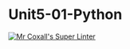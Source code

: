 # Unit5-01-Python
[![Mr Coxall's Super Linter](https://github.com/ICS3U-C-Programming-Volodymyr-K/Unit5-01-Python/workflows/Mr%20Coxall's%20Super%20Linter/badge.svg)](https://github.com/ICS3U-C-Programming-Volodymyr-K/Unit5-01-Python/actions/)
